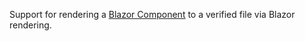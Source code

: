 Support for rendering a [Blazor Component](https://docs.microsoft.com/en-us/aspnet/core/blazor/#components) to a verified file via Blazor rendering.